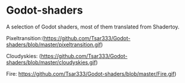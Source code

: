 # Godot-shaders
A selection of Godot shaders, most of them translated from Shadertoy.

Pixeltransition:(https://github.com/Tsar333/Godot-shaders/blob/master/pixeltransition.gif)

Cloudyskies: (https://github.com/Tsar333/Godot-shaders/blob/master/cloudyskies.gif)

Fire: https://github.com/Tsar333/Godot-shaders/blob/master/Fire.gif) 
